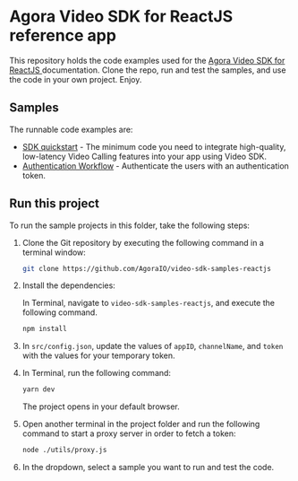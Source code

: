 # Agora Video SDK for ReactJS reference app

This repository holds the code examples used for the [Agora Video SDK for ReactJS ](https://docs.agora.io/en/video-calling/get-started/get-started-sdk?platform=web) documentation. Clone the repo, run and test the samples, and use the code in your own project. Enjoy.

## Samples  

The runnable code examples are:

- [SDK quickstart](./src//get-started-sdk/get-started-sdk.tsx) - The minimum code you need to integrate high-quality, low-latency Video 
  Calling features into your app using Video SDK.
- [Authentication Workflow](./src/AuthenticationWorflow/AuthenticationWorkflow.tsx) - Authenticate the users with an authentication token.


## Run this project

To run the sample projects in this folder, take the following steps:

1. Clone the Git repository by executing the following command in a terminal window:

    ```bash
    git clone https://github.com/AgoraIO/video-sdk-samples-reactjs
    ```

1. Install the dependencies:

    In Terminal, navigate to `video-sdk-samples-reactjs`, and execute the following command.

    ``` bash
    npm install
    ```


1. In `src/config.json`, update the values of `appID`, `channelName`, and `token` with the values for your temporary token.

1. In Terminal, run the following command:

    ``` bash
    yarn dev
    ```
    The project opens in your default browser.

1. Open another terminal in the project folder and run the following command to start a proxy server in order to fetch a token:

    ```bash
    node ./utils/proxy.js
    ```

1. In the dropdown, select a sample you want to run and test the code.
